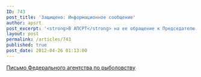 ```yaml
---
ID: 743
post_title: 'Защищено: Информационное сообщение'
author: apsrt
post_excerpt: '<strong>В АПСРТ</strong> на ее обращение к Председателю Правительства РФ В.В. Путину (письмо от 16.01.2012г.) поступило письмо из Федерального агентства по рыболовству от 14.03.2012 по вопросу согласований при добыче предприятиями речного транспорта НСМ из обводненных карьеров.'
layout: post
permalink: /articles/743
published: true
post_date: 2012-04-26 01:13:00
---
```

[<span style="text-decoration:underline;">Письмо Федерального агентства по рыболовству </span>][1]

 [1]: http://www.apsrt.ru/docs/uu22.pdf